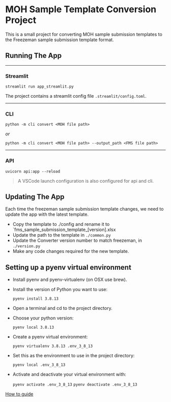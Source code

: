 # MOH Sample Template Conversion Project

This is a small project for converting MOH sample submission templates to the Freezeman sample submission template format.


## Running The App

---
### Streamlit
`streamlit run app_streamlit.py`

The project contains a streamlit config file `.streamlit/config.toml`.

---
### CLI
`python -m cli convert <MOH file path>`

*or*

`python -m cli convert <MOH file path> --output_path <FMS file path>`

---
### API

`uvicorn api:app --reload`

> A VSCode launch configuration is also configured for api and cli.

## Updating The App

Each time the freezeman sample submission template changes, we need to update the app
with the latest template.

* Copy the template to ./config and rename it to `fms_sample_submission_template_[version].xlsx
* Update the path to the template in `./common.py`
* Update the Converter version number to match freezeman, in `./version.py`
* Make any code changes required for the new template.



## Setting up a pyenv virtual environment

* Install pyenv and pyenv-virtualenv (on OSX use brew).
* Install the version of Python you want to use:

    `pyenv install 3.8.13`

* Open a terminal and cd to the project directory.

* Choose your python version: 
    
    `pyenv local 3.8.13`

* Create a pyenv virtual environment:

    `pyenv virtualenv 3.8.13 .env_3_8_13`

* Set this as the environment to use in the project directory:

    `pyenv local .env_3_8_13`
* Activate and deactivate your virtual environment with:

    `pyenv activate .env_3_8_13`
    `pyenv deactivate .env_3_8_13`

[How to guide](https://towardsdatascience.com/python-how-to-create-a-clean-learning-environment-with-pyenv-pyenv-virtualenv-pipx-ed17fbd9b790)

